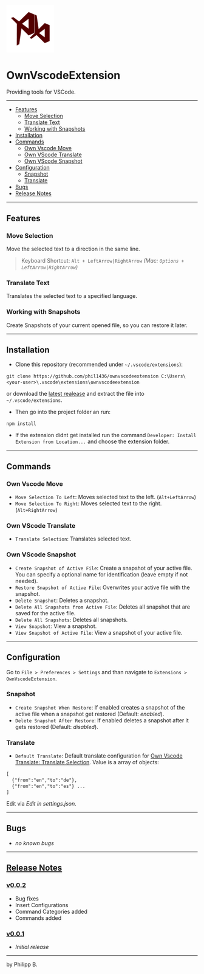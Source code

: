 <img src="https://github.com/phil1436/ownvscodeextension/raw/master/resources/logo.png" width="25%"/>

# OwnVscodeExtension

Providing tools for VSCode.

---

* [Features](https://github.com/phil1436/OwnVscodeExtension#features)
  * [Move Selection](https://github.com/phil1436/OwnVscodeExtension#move-selection)
  * [Translate Text](https://github.com/phil1436/OwnVscodeExtension#translate-text)
  * [Working with Snapshots](https://github.com/phil1436/OwnVscodeExtension#working-with-snapshots)
* [Installation](https://github.com/phil1436/OwnVscodeExtension#installation)
* [Commands](https://github.com/phil1436/OwnVscodeExtension#commands)
  * [Own Vscode Move](https://github.com/phil1436/OwnVscodeExtension#own-vscode-move)
  * [Own VScode Translate](https://github.com/phil1436/OwnVscodeExtension#own-vscode-translate)
  * [Own VScode Snapshot](https://github.com/phil1436/OwnVscodeExtension#own-vscode-snapshot)
* [Configuration](https://github.com/phil1436/OwnVscodeExtension#configuration)
  * [Snapshot](https://github.com/phil1436/OwnVscodeExtension#snapshot)
  * [Translate](https://github.com/phil1436/OwnVscodeExtension#translate)
* [Bugs](https://github.com/phil1436/OwnVscodeExtension#bugs)
* [Release Notes](https://github.com/phil1436/OwnVscodeExtension#release-notes)

---

## Features

### Move Selection

Move the selected text to a direction in the same line.

> Keyboard Shortcut: `Alt + LeftArrow|RightArrow` *(Mac: `Options + LeftArrow|RightArrow`)*

### Translate Text

Translates the selected text to a specified language.

### Working with Snapshots

Create Snapshots of your current opened file, so you can restore it later.

---

## Installation

* Clone this repository (recommended under `~/.vscode/extensions`):

````shell
git clone https://github.com/phil1436/ownvscodeextension C:\Users\<your-user>\.vscode\extensions\ownvscodeextension
````

or download the [latest realease](https://github.com/phil1436/ownvscodeextension/releases/latest) and extract the file into `~/.vscode/extensions`.

* Then go into the project folder an run:

````shell
npm install
````

* If the extension didnt get installed run the command `Developer: Install Extension from Location...` and choose the extension folder.

---

## Commands

### Own Vscode Move

* `Move Selection To Left`: Moves selected text to the left. (`Alt+LeftArrow`)
* `Move Selection To Right`: Moves selected text to the right. (`Alt+RightArrow`)

### Own VScode Translate

* `Translate Selection`: Translates selected text.

### Own VScode Snapshot

* `Create Snapshot of Active File`: Create a snapshot of your active file. You can specify a optional name for identification (leave empty if not needed).
* `Restore Snapshot of Active File`: Overwrites your active file with the snapshot.
* `Delete Snapshot`: Deletes a snapshot.
* `Delete All Snapshots from Active File`: Deletes all snapshot that are saved for the active file.
* `Delete All Snapshots`: Deletes all snapshots.
* `View Snapshot`: View a snapshot.
* `View Snapshot of Active File`: View a snapshot of your active file.

---

## Configuration

Go to `File > Preferences > Settings` and than navigate to `Extensions > OwnVscodeExtension`.

### Snapshot

* `Create Snapshot When Restore`: If enabled creates a snapshot of the active file when a snapshot get restored (Default: *enabled*).
* `Delete Snapshot After Restore`: If enabled deletes a snapshot after it gets restored (Default: *disabled*).

### Translate

* `Default Translate`: Default translate configuration for [Own Vscode Translate: Translate Selection](https://github.com/phil1436/OwnVscodeExtension#own-vscode-translate). Value is a array of objects:

````
[
  {"from":"en","to":"de"},
  {"from":"en","to":"es"} ...
]
````

Edit via *Edit in settings.json*.

---

## Bugs

* *no known bugs*

---

## [Release Notes](https://github.com/phil1436/ownvscodeextension/blob/master/CHANGELOG.md)

### [v0.0.2](https://github.com/phil1436/ownvscodeextension/tree/0.0.2)

* Bug fixes
* Insert Configurations
* Command Categories added
* Commands added

### [v0.0.1](https://github.com/phil1436/ownvscodeextension/tree/0.0.1)

* *Initial release*

---

by Philipp B.
